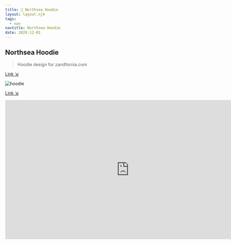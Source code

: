 ```yaml
---
title: 🌊 Northsea Hoodie
layout: layout.njk
tags:
  - nav
navtitle: Northsea Hoodie
date: 2020-12-01
---
```


<!-- markdownlint-disable MD033 -->

## Northsea Hoodie

> Hoodie design for zandfornia.com

[Link ⇲](https://zandfornia.com/products/north-sea-hoodie)

![hoodie](../../img/hoodie.jpeg)

[Link ⇲](https://www.figma.com/file/td71tNZ1XPKW664B1hxAis/northsea.logo)

<iframe style="border: 1px solid rgba(0, 0, 0, 0.1);" width="800" height="450" src="https://www.figma.com/embed?embed_host=share&url=https%3A%2F%2Fwww.figma.com%2Ffile%2Ftd71tNZ1XPKW664B1hxAis%2Fnorthsea.logo%3Fnode-id%3D0%253A1" allowfullscreen></iframe>

